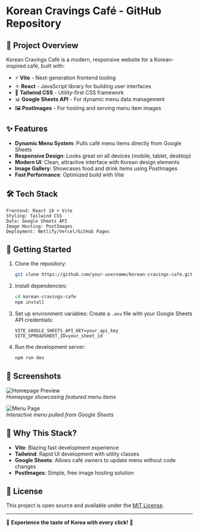 # Korean Cravings Café - GitHub Repository

## 🍜 Project Overview

Korean Cravings Café is a modern, responsive website for a Korean-inspired café, built with:

- ⚡ **Vite** - Next-generation frontend tooling
- ⚛️ **React** - JavaScript library for building user interfaces
- 🎨 **Tailwind CSS** - Utility-first CSS framework
- 📊 **Google Sheets API** - For dynamic menu data management
- 🖼️ **PostImages** - For hosting and serving menu item images

## ✨ Features

- **Dynamic Menu System**: Pulls café menu items directly from Google Sheets
- **Responsive Design**: Looks great on all devices (mobile, tablet, desktop)
- **Modern UI**: Clean, attractive interface with Korean design elements
- **Image Gallery**: Showcases food and drink items using PostImages
- **Fast Performance**: Optimized build with Vite

## 🛠️ Tech Stack

```plaintext
Frontend: React 18 + Vite
Styling: Tailwind CSS
Data: Google Sheets API
Image Hosting: PostImages
Deployment: Netlify/Vercel/GitHub Pages
```

## 🚀 Getting Started

1. Clone the repository:
   ```bash
   git clone https://github.com/your-username/korean-cravings-cafe.git
   ```

2. Install dependencies:
   ```bash
   cd korean-cravings-cafe
   npm install
   ```

3. Set up environment variables:
   Create a `.env` file with your Google Sheets API credentials:
   ```env
   VITE_GOOGLE_SHEETS_API_KEY=your_api_key
   VITE_SPREADSHEET_ID=your_sheet_id
   ```

4. Run the development server:
   ```bash
   npm run dev
   ```

## 📸 Screenshots

![Homepage Preview](https://i.postimg.cc/T2QD2C7d/Screenshot-2025-04-24-111556.png)  
*Homepage showcasing featured menu items*

![Menu Page](https://i.postimg.cc/zGHbj5Jv/Screenshot-2025-04-24-111646.png)  
*Interactive menu pulled from Google Sheets*

## 🌟 Why This Stack?

- **Vite**: Blazing fast development experience
- **Tailwind**: Rapid UI development with utility classes
- **Google Sheets**: Allows café owners to update menu without code changes
- **PostImages**: Simple, free image hosting solution

## 📝 License

This project is open source and available under the [MIT License](LICENSE).

---

🍚 **Experience the taste of Korea with every click!** 🥢
